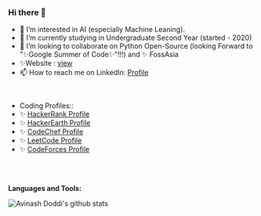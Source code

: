 ### Hi there 👋

- 👀 I’m interested in AI (especially Machine Leaning).
- 🌱 I’m currently studying in Undergraduate Second Year (started - 2020)
- 💞️ I’m looking to collaborate on Python Open-Source (looking Forward to "✨Google Summer of Code✨"!!!) and ✨ FossAsia
- ✨Website : [view](https://avinashdoddi.wordpress.com)
- 📫 How to reach me on LinkedIn: [Profile](https://www.linkedin.com/in/avinash-doddi-2001)
<br/>

- Coding Profiles::
- ✨ [HackerRank Profile](https://www.hackerrank.com/avinashdoddi2001)
- ✨ [HackerEarth Profile](https://www.hackerearth.com/@avinashdoddi2001)
- ✨ [CodeChef Profile](https://www.codechef.com/users/avinashdoddi)
- ✨ [LeetCode Profile](https://leetcode.com/avinashdoddi2001)
- ✨ [CodeForces Profile](https://codeforces.com/profile/avinashdoddi)


<br/>
<br/>

**Languages and Tools:**  

![Avinash Doddi's github stats](https://github-readme-stats.vercel.app/api?username=avinash-doddi&show_icons=true&theme=codeSTACKr)

